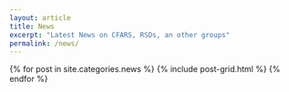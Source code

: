```yaml
---
layout: article
title: News
excerpt: "Latest News on CFARS, RSDs, an other groups"
permalink: /news/
---
```

<div class="tiles">
{% for post in site.categories.news %}
  {% include post-grid.html %}
{% endfor %}
</div><!-- /.tiles -->
